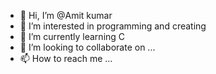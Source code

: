 - 👋 Hi, I’m @Amit kumar
- 👀 I’m interested in programming and creating 
- 🌱 I’m currently learning C
- 💞️ I’m looking to collaborate on ...
- 📫 How to reach me ...

<!---
A1m13/A1m13 is a ✨ special ✨ repository because its `README.md` (this file) appears on your GitHub profile.
You can click the Preview link to take a look at your changes.
--->
